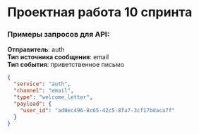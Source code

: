 # Проектная работа 10 спринта

### Примеры запросов для API:  
**Отправитель**: auth  
**Тип источника сообщения**: email   
**Тип события**: приветственное письмо  
```json
{
  "service": "auth",
  "channel": "email",
  "type": "welcome_letter",
  "payload": {
    "user_id": "ad0ec496-8c65-42c5-8fa7-3cf17bdaca7f"
  }
}
```
